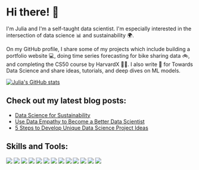 # Hi there! :wave:

I'm Julia and I'm a self-taught data scientist. I'm especially interested in the intersection of data science :bar_chart: and sustainability :earth_africa:. 

On my GitHub profile, I share some of my projects which include building a portfolio website :computer:, doing time series forecasting for bike sharing data :bike:, and completing the CS50 course by HarvardX :woman_student:. I also write :memo: for Towards Data Science and share ideas, tutorials, and deep dives on ML models.

[![Julia's GitHub stats](https://github-readme-stats.vercel.app/api?username=julianikulski&hide=prs&count_private=true&show_icons=true&theme=algolia)](https://github.com/julianikulski/github-readme-stats)

## Check out my latest blog posts:
* [Data Science for Sustainability](https://towardsdatascience.com/data-science-for-sustainability-b912d5fb5d24)
* [Use Data Empathy to Become a Better Data Scientist](https://towardsdatascience.com/use-data-empathy-to-become-a-better-data-scientist-295b0abaecd8)
* [5 Steps to Develop Unique Data Science Project Ideas](https://towardsdatascience.com/5-steps-to-develop-unique-data-science-project-ideas-6c2b3a0014b)

## Skills and Tools:
![](https://img.shields.io/badge/Code-Python-informational?style=flat&logo=python&logoColor=white&color=2CD4A7)
![](https://img.shields.io/badge/Tools-PostgreSQL-informational?style=flat&logo=postgresql&logoColor=white&color=2CD4A7)
![](https://img.shields.io/badge/Frontend-HTML-informational?style=flat&logo=html5&logoColor=white&color=2CD4A7)
![](https://img.shields.io/badge/Frontend-Bootstrap-informational?style=flat&logo=bootstrap&logoColor=white&color=2CD4A7)
![](https://img.shields.io/badge/Editor-Atom-informational?style=flat&logo=atom&logoColor=white&color=2CD4A7)
![](https://img.shields.io/badge/Shell-Bash-informational?style=flat&logo=gnubash&logoColor=white&color=2CD4A7)
![](https://img.shields.io/badge/MachineLearning-Supervised-informational?style=flat&logoColor=white&color=2CD4A7)
![](https://img.shields.io/badge/MachineLearning-Unsupervised-informational?style=flat&logoColor=white&color=2CD4A7)
![](https://img.shields.io/badge/DeepLearning-PyTorchLightning-informational?style=flat&logo=pytorch&logoColor=white&color=2CD4A7)
![](https://img.shields.io/badge/NLP-HuggingFace-informational?style=flat&logoColor=white&color=2CD4A7)
![](https://img.shields.io/badge/DataViz-Plotly-informational?style=flat&logo=plotly&logoColor=white&color=2CD4A7)
![](https://img.shields.io/badge/DataViz-Seaborn-informational?style=flat&logoColor=white&color=2CD4A7)
![](https://img.shields.io/badge/Deployment-Heroku-informational?style=flat&logo=heroku&logoColor=white&color=2CD4A7)

